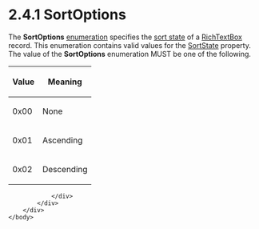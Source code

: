 <html dir="LTR" xmlns:mshelp="http://msdn.microsoft.com/mshelp" xmlns:ddue="http://ddue.schemas.microsoft.com/authoring/2003/5" xmlns:xlink="http://www.w3.org/1999/xlink" xmlns:tool="http://www.microsoft.com/tooltip">
    <head>
        <meta http-equiv="Content-Type" content="text/html; CHARSET=utf-8"></meta>
        <meta name="save" content="history"></meta>
        <title>2.4.1 SortOptions</title>
        <xml>
            <mshelp:toctitle title="2.4.1 SortOptions"></mshelp:toctitle>
            <mshelp:rltitle title="[MS-RPL]: SortOptions"></mshelp:rltitle>
            <mshelp:keyword index="A" term="91932934-b72e-40c1-87b0-63866143fe8f"></mshelp:keyword>
            <mshelp:attr name="DCSext.ContentType" value="open specification"></mshelp:attr>
            <mshelp:attr name="AssetID" value="91932934-b72e-40c1-87b0-63866143fe8f"></mshelp:attr>
            <mshelp:attr name="TopicType" value="kbRef"></mshelp:attr>
            <mshelp:attr name="DCSext.Title" value="[MS-RPL]: SortOptions" />
        </xml>
    </head>
    <body>
        <div id="header">
            <h1 class="heading">2.4.1 SortOptions</h1>
        </div>
        <div id="mainSection">
            <div id="mainBody">
                <div id="allHistory" class="saveHistory"></div>
                <div id="sectionSection0" class="section" name="collapseableSection">
                    

<p>The <b>SortOptions</b> <a href="75ae48f7-746b-4b41-919c-6699fa28b3ef.htm#gt_846463b5-421c-4d6b-8d82-79d44db666fa">enumeration</a> specifies the <a href="75ae48f7-746b-4b41-919c-6699fa28b3ef.htm#gt_c04902fc-7cee-41cd-8c74-98d9ed417b17">sort state</a> of a <a href="e1999254-e8d4-4998-8ef5-00e0991ab9c7.htm">RichTextBox</a> record. This
enumeration contains valid values for the <a href="2bc8e003-d725-457c-9b54-84912252d98a.htm">SortState</a> property. The
value of the <b>SortOptions</b> enumeration MUST be one of the following.</p>

<table>
 <thead>
  <tr>
   <th>
   <p>Value</p>
   </th>
   <th>
   <p>Meaning</p>
   </th>
  </tr>
 </thead>
 <tr>
  <td>
  <p>0x00</p>
  </td>
  <td>
  <p>None</p>
  </td>
 </tr>
 <tr>
  <td>
  <p>0x01</p>
  </td>
  <td>
  <p>Ascending</p>
  </td>
 </tr>
 <tr>
  <td>
  <p>0x02</p>
  </td>
  <td>
  <p>Descending</p>
  </td>
 </tr>
</table>

<p> </p>


                </div>
            </div>
        </div>
    </body>
</html>